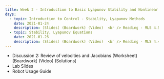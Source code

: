 ```yaml
---
title: Week 2 - Introduction to Basic Lyapunov Stability and Nonlinear Control
days:
  - topic: Introduction to Control - Stability, Lyapunov Methods
    date: 2021-01-24
    description: (Slides) (Boardwork) (Video)  <br /> Reading - MLS 4.5
  - topic: Stability, Lyapunov Equations
    date: 2021-01-26
    description: (Slides) (Boardwork) (Video)  <br /> Reading - MLS 4.4
---
```


- Discussion 2: Review of velocities and Jacobians (Worksheet) (Boardwork) (Video) (Solutions)
- Lab Slides
- Robot Usage Guide